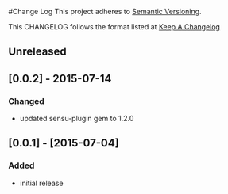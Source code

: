 #Change Log
This project adheres to [Semantic Versioning](http://semver.org/).

This CHANGELOG follows the format listed at [Keep A Changelog](http://keepachangelog.com/)

## Unreleased

## [0.0.2] - 2015-07-14
### Changed
- updated sensu-plugin gem to 1.2.0

## [0.0.1] - [2015-07-04]
### Added
- initial release

